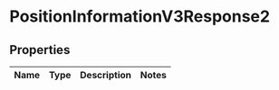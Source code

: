 

# PositionInformationV3Response2


## Properties

| Name | Type | Description | Notes |
|------------ | ------------- | ------------- | -------------|



